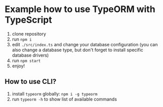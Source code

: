 # Example how to use TypeORM with TypeScript

1. clone repository 
2. run `npm i`
3. edit `./src/index.ts` and change your database configuration (you can also change a database type, but don't forget to install specific database drivers)
4. run `npm start`
5. enjoy!

## How to use CLI?

1. install `typeorm` globally: `npm i -g typeorm`
2. run `typeorm -h` to show list of available commands